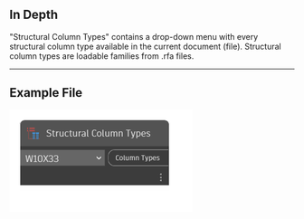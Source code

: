 ## In Depth
"Structural Column Types" contains a drop-down menu with every structural column type available in the current document (file). Structural column types are loadable families from .rfa files.
___
## Example File

![Structural Column Types](./DSRevitNodesUI.StructuralColumnTypes_img.jpg)